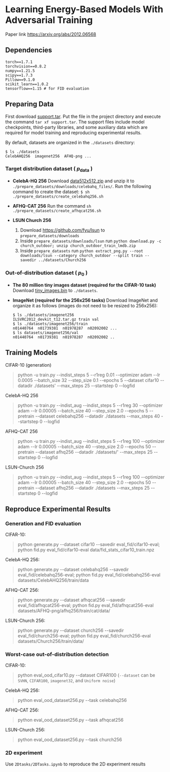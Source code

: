 # Learning Energy-Based Models With Adversarial Training
Paper link https://arxiv.org/abs/2012.06568

## Dependencies
```
torch==1.7.1
torchvision==0.8.2
numpy==1.21.5
scipy==1.7.3
Pillow==9.1.0
scikit_learn==1.0.2
tensorflow==1.15 # for FID evaluation
```

## Preparing Data

First download [support.tar](https://github-share.s3.amazonaws.com/support.tar). Put the file in the project directory and execute the command `tar xf support.tar`.
The support files include model checkpoints, third-party libraries, and some auxiliary data which are required for model training and reproducing experimental results.

By default, datasets are organized in the `./datasets` directory:

```
$ ls ./datasets
CelebAHQ256  imagenet256  AFHQ-png ...
```

### Target distribution dataset ( $p_\textrm{data}$ )

- **CelebA-HQ 256** Download [data512x512.zip](https://drive.google.com/drive/folders/11Vz0fqHS2rXDb5pprgTjpD7S2BAJhi1P) and unzip it to `./prepare_datasets/downloads/celebahq_files/`. Run the following command to create the dataset: `$ sh ./prepare_datasets/create_celebahq256.sh`

- **AFHQ-CAT 256** Run the command `sh ./prepare_datasets/create_afhqcat256.sh`

- **LSUN Church 256** 
  1. Download https://github.com/fyu/lsun to `prepare_datasets/downloads`
  2. Inside `prepare_datasets/downloads/lsun` run `python download.py -c church_outdoor; unzip church_outdoor_train_lmdb.zip` 
  3. Inside `prepare_datasets` run `python extract_png.py --root downloads/lsun --category church_outdoor --split train --savedir ../datasets/Church256`

### Out-of-distribution dataset ( $p_0$ )

- **The 80 million tiny images dataset (required for the CIFAR-10 task)**
Download [tiny_images.bin](http://www.archive.org/download/80-million-tiny-images-2-of-2/tiny_images.bin) to `./datasets`.

- **ImageNet (required for the 256x256 tasks)**
  Download ImageNet and organize it as follows (images do not need to be resized to 256x256):
  ```
  $ ls ./datasets/imagenet256
  ILSVRC2012_devkit_t12.tar.gz train val
  $ ls ./datasets/imagenet256/train
  n01440764  n01739381  n01978287  n02092002 ...
  $ ls datasets/imagenet256/val
  n01440764  n01739381  n01978287  n02092002 .. 
  ```



## Training Models

CIFAR-10 (generation)
> python -u train.py --indist_steps 5 --r1reg 0.01 --optimizer adam --lr 0.0005 --batch_size 32 --step_size 0.1 --epochs 5 --dataset cifar10 --datadir ./datasets' --max_steps 25 --startstep 0 --logfid

CelebA-HQ 256
> python -u train.py --indist_aug --indist_steps 5 --r1reg 30 --optimizer adam --lr 0.00005 --batch_size 40 --step_size 2.0 --epochs 5 --pretrain --dataset celebahq256 --datadir ./datasets --max_steps 40 --startstep 0 --logfid

AFHQ-CAT 256
> python -u train.py --indist_aug --indist_steps 5 --r1reg 100 --optimizer adam --lr 0.00005 --batch_size 40 --step_size 2.0 --epochs 50 --pretrain --dataset afhq256 --datadir ./datasets/' --max_steps 25 --startstep 0 --logfid

LSUN-Church 256
> python -u train.py --indist_aug --indist_steps 5 --r1reg 100 --optimizer adam --lr 0.00005 --batch_size 40 --step_size 2.0 --epochs 50 --pretrain --dataset afhq256 --datadir ./datasets --max_steps 25 --startstep 0 --logfid


## Reproduce Experimental Results

### Generation and FID evaluation
CIFAR-10: 
> python generate.py --dataset cifar10 --savedir eval_fid/cifar10-eval; python fid.py eval_fid/cifar10-eval data/fid_stats_cifar10_train.npz

CelebA-HQ 256: 
> python generate.py --dataset celebahq256 --savedir eval_fid/celebahq256-eval; python fid.py eval_fid/celebahq256-eval datasets/CelebAHQ256/train/data

AFHQ-CAT 256: 
> python generate.py --dataset afhqcat256 --savedir eval_fid/afhqcat256-eval; python fid.py eval_fid/afhqcat256-eval datasets/AFHQ-png/afhq256/train/cat/data/

LSUN-Church 256: 
> python generate.py --dataset church256 --savedir eval_fid/church256-eval; python fid.py eval_fid/church256-eval datasets/Church256/train/data/

### Worst-case out-of-distribution detection
CIFAR-10: 
> python eval_ood_cifar10.py --dataset CIFAR100 (`--dataset` can be `SVHN`, `CIFAR100`, `imagenet32`, and `Uniform noise`)

CelebA-HQ 256: 
> python eval_ood_dataset256.py --task celebahq256

AFHQ-CAT 256:
> python eval_ood_dataset256.py --task afhqcat256

LSUN-Church 256: 
> python eval_ood_dataset256.py --task church256


### 2D experiment
Use `2Dtasks/2DTasks.ipynb` to reproduce the 2D experiment results
